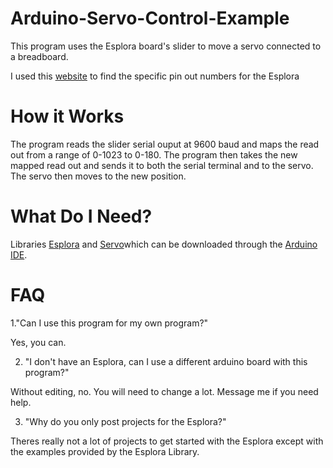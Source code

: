 # Arduino-Servo-Control-Example

This program uses the Esplora board's slider to move a servo connected to a breadboard. 

I used this [website](http://www.pighixxx.com/test/portfolio-items/esplora/?portfolioID=314#prettyPhoto) to find the specific pin out numbers for the Esplora

# How it Works

The program reads the slider serial ouput at 9600 baud and maps the read out from a range of 0-1023 to 0-180. The program then takes the new mapped read out and sends it to both the serial terminal and to the servo. The servo then moves to the new position.

# What Do I Need?

Libraries [Esplora](https://www.arduino.cc/en/Reference/EsploraLibrary) and [Servo](https://www.arduino.cc/en/Reference/Servo)which can be downloaded through the [Arduino IDE](https://www.arduino.cc/en/Main/Software).

# FAQ

1."Can I use this program for my own program?" 

Yes, you can.

2. "I don't have an Esplora, can I use a different arduino board with this program?"

Without editing, no. You will need to change a lot. Message me if you need help.

3. "Why do you only post projects for the Esplora?"

Theres really not a lot of projects to get started with the Esplora except with the examples provided by the Esplora Library.
